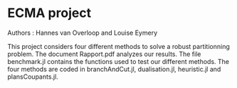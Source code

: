 # ECMA project
Authors : Hannes van Overloop and Louise Eymery

This project considers four different methods to solve a robust partitionning problem.
The document Rapport.pdf analyzes our results.
The file benchmark.jl contains the functions used to test our different methods. 
The four methods are coded in branchAndCut.jl, dualisation.jl, heuristic.jl and plansCoupants.jl.